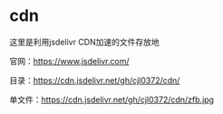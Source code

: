 # cdn    

这里是利用jsdelivr CDN加速的文件存放地

官网：https://www.jsdelivr.com/

目录：https://cdn.jsdelivr.net/gh/cjl0372/cdn/

单文件：https://cdn.jsdelivr.net/gh/cjl0372/cdn/zfb.jpg
